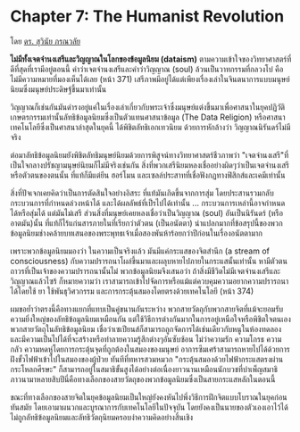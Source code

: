 Chapter 7: The Humanist Revolution
===
โดย [ดร. สุวินัย ภรณวลัย](https://www.facebook.com/suvinaip/posts/2394555527248241?hc_location=ufi)

**ไม่มีทั้งเจตจำนงเสรีและวิญญาณในโลกของข้อมูลนิยม (dataism)**  ตามความเข้าใจของวิทยาศาสตร์ที่ดีที่สุดที่เรามีอยู่ตอนนี้ คำว่าเจตจำนงเสรีและคำว่าวิญญาณ (soul) ล้วนเป็นวาทกรรมที่กลวงโบ๋ คือไม่มีความหมายที่มองเห็นได้เลย (หน้า 371) เสรีภาพมีอยู่ได้แต่เพียงเรื่องเล่าในจินตนาการแบบมนุษย์นิยมซึ่งมนุษย์ประดิษฐ์ขึ้นมาเท่านั้น  

วิญญาณก็เช่นกันมันดำรงอยู่แค่ในเรื่องเล่าเกี่ยวกับพระเจ้าซึ่งมนุษย์แต่งขึ้นมาเพื่อศาสนาในยุคปฏิวัติเกษตรกรรมเท่านั้นลัทธิข้อมูลนิยมซึ่งเป็นตัวแทนศาสนาข้อมูล (The Data Religion) หรือศาสนาเทคโนโลยีซึ่งเป็นศาสนาล่าสุดในยุคนี้ ได้พิชิตลัทธิเอกเทวนิยม ด้วยการหักล้างว่า วิญญาณนิรันดร์ไม่มีจริง

ต่อมาลัทธิข้อมูลนิยมยังพิชิตลัทธิมนุษย์นิยมด้วยการพิสูจน์ทางวิทยาศาสตร์ชีวภาพว่า "เจตจำนงเสรี"ที่เป็นใจกลางปรัชญามนุษย์นิยมก็ไม่มีจริงเช่นกัน สิ่งที่พวกเสรีนิยมหลงเชื่ออย่างผิดๆว่าเป็นเจตจำนงเสรีหรือตัวตนของตนนั้น ที่แท้ก็มีแต่ยีน ฮอร์โมน และเซลล์ประสาทที่เชื่อฟังกฏทางฟิสิกส์และเคมีเท่านั้น

สิ่งที่ปัจเจกเคยคิดว่าเป็นการตัดสินใจอย่างอิสระ ที่แท้มันเกิดขึ้นจากการสุ่ม โดยประสานรวมกลับกระบวนการที่กำหนดล่วงหน้าได้ และได้ผลลัพธ์ที่เป็รไปได้เท่านั้น ... กระบวนการเหล่านี้อาจกำหนดได้หรือสุ่มได้ แต่มันไม่เสรี ส่วนสิ่งที่มนุษย์เคยหลงเชื่อว่าเป็นวิญญาณ (soul) อันเป็นนิรันดร์ (หรืออาตมัน)นั้น ที่แท้ก็ไร้แก่นสารภายในที่เรียกว่าตัวตน (เป็นอนัตตา) น่าแปลกมากที่ข้อสรุปนี้ของพวกข้อมูลนิยมช่างคล้ายบทเสนอของพระพุทธเจ้าเมื่อสองพันห้าร้อยกว่าปีก่อนในเรื่องอนัตตามาก 

เพราะพวกข้อมูลนิยมมองว่า ในความเป็นจริงแล้ว มันมีแค่กระแสของจิตสำนึก (a stream of consciousness) กับความปรารถนาโผล่ขึ้นมาและผลุบหายไปภายในกระแสนั้นเท่านั้น หามีตัวตนถาวรที่เป็นเจ้าของความปรารถนานั้นไม่ พวกข้อมูลนิยมจึงเสนอว่า ถ้าสิ่งมีชีวิตไม่มีเจตจำนงเสรีและวิญญาณแล้วไซร้ ก็หมายความว่า เราสามารถเข้าไปจัดการหรือแม้แต่ควบคุมความอยากความปรารถนาได้โดยใช้ ยา ใช้พันธุวิศวกรรม และการกระตุ้นสมองโดยตรงด้วยเทคโนโลยี  (หน้า 374)

ผมขอย้ำว่าตรงนี้คือทางแยกที่แทบเป็นคู่ขนานกันระหว่าง พวกสายวัตถุกับพวกสายจิตที่แม้จะยอมรับความยิ่งใหญ่ของลัทธิข้อมูลนิยมเหมือนกัน แต่ใช้วิธีการต่างกันมากในการอยู่เหนือใจหรือพิชิตใจตนเอง พวกสายวัตถุในลัทธิข้อมูลนิยม เชื่อว่าเซเปียนส์ก็สามารถถูกจัดการได้เช่นเดียวกับหนูในห้องทดลอง และมีความเป็นไปได้ที่จะสร้างหรือทำลายความรู้สึกต่างๆอันซับซ้อน ไม่ว่าความรัก ความโกรธ ความกลัว ความหดหู่โดยการกระตุ้นจุดที่ถูกต้องในสมองของมนุษย์ อาการซึมเศร้าสามารถหายไปได้ด้วยการฝังขั้วไฟฟ้าเข้าไปในสมองของผู้ป่วย ทันทีที่ทหารสวมหมวก "กระตุ้นสมองด้วยไฟฟ้ากระแสตรงผ่านกระโหลกศีรษะ" ก็สามารถอยู่ในสมาธิขั้นสูงได้อย่างต่อเนื่องยาวนานเหมือนนักบวชที่บำเพ็ญสมาธิภาวนามาหลายสิบปีนี่คือทางเลือกของสายวัตถุของพวกข้อมูลนิยมซึ่งเป็นสายกระแสหลักในตอนนี้ 

ขณะที่ทางเลือกของสายจิตในยุคข้อมูลนิยมเป็นใหญ่ยังคงหันไปพึ่งวิธีการฝึกจิตแบบโบราณในยุคก่อนทันสมัย โดยเอามาผนวกและบูรณาการกับเทคโนโลยีในปัจจุบัน โดยยังคงเป็นนายของตัวเองเอาไว้ได้ ไม่ถูกลัทธิข้อมูลนิยมและลัทธิวัตถุนิยมครอบงำความคิดอย่างสิ้นเชิง
<!--stackedit_data:
eyJoaXN0b3J5IjpbNjQwNzc4NzI2XX0=
-->